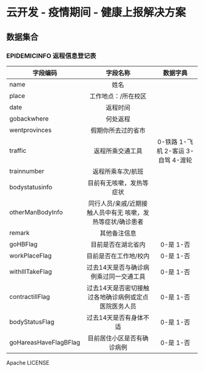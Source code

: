 # 云开发 - 疫情期间 - 健康上报解决方案





## 数据集合
### EPIDEMICINFO 返程信息登记表
| 字段编码        | 字段名称   |  数据字典  |
| --------   | :-----:  | :----:  |
| name     | 姓名 |        |
| place     | 工作地点：/所在校区 |        |
| date     | 返程时间 |        |
| gobackwhere     | 何处返程 |        |
| wentprovinces     | 假期你所去过的省市 |        |
| traffic     | 返程所乘交通工具 |    0-铁路 1-飞机 2-客运 3-自驾 4-渡轮    |
| trainnumber     | 返程所乘车次/航班 |        |
| bodystatusinfo     | 目前有无咳嗽，发热等症状 |        |
| otherManBodyInfo     | 同行人员/亲戚/近期接触人员中有无 咳嗽，发热等症状/确诊患者 |        |
| remark     | 其他备注信息 |        |
| goHBFlag     | 目前是否在湖北省内 |    0-是 1-否    |
| workPlaceFlag     | 目前是否在工作地/校内 |   0-是 1-否     |
| withIllTakeFlag     | 过去14天是否与确诊病例乘过同一交通工具 |     0-是 1-否   |
| contractillFlag     | 过去14天是否密切接触过各地确诊病例或定点医院医务人员 |    0-是 1-否    |
| bodyStatusFlag     | 过去14天是否有身体不适 |    0-是 1-否    |
| goHareasHaveFlagBFlag     | 目前居住小区是否有确诊病例 |    0-是 1-否    |








Apache LICENSE
